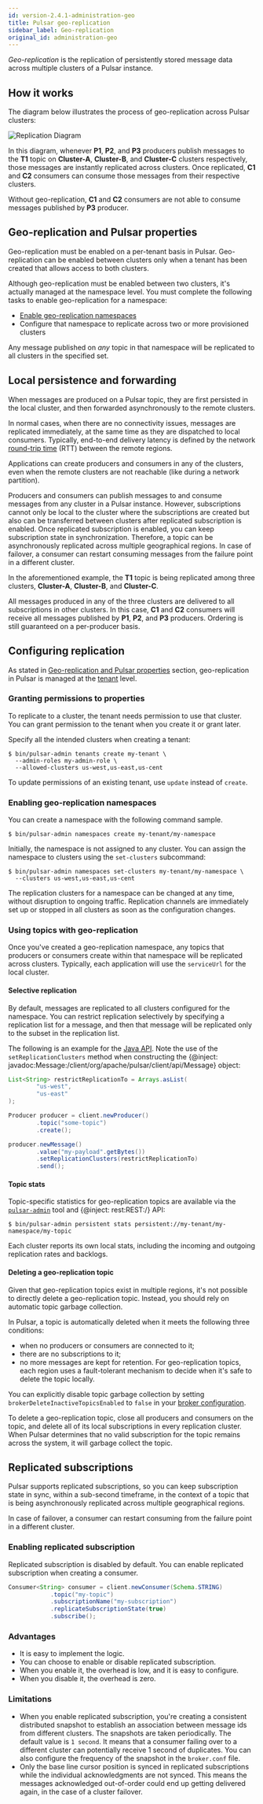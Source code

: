 ```yaml
---
id: version-2.4.1-administration-geo
title: Pulsar geo-replication
sidebar_label: Geo-replication
original_id: administration-geo
---
```


*Geo-replication* is the replication of persistently stored message data across multiple clusters of a Pulsar instance.

## How it works

The diagram below illustrates the process of geo-replication across Pulsar clusters:

![Replication Diagram](assets/geo-replication.png)

In this diagram, whenever **P1**, **P2**, and **P3** producers publish messages to the **T1** topic on **Cluster-A**, **Cluster-B**, and **Cluster-C** clusters respectively, those messages are instantly replicated across clusters. Once replicated, **C1** and **C2** consumers can consume those messages from their respective clusters.

Without geo-replication, **C1** and **C2** consumers are not able to consume messages published by **P3** producer.

## Geo-replication and Pulsar properties

Geo-replication must be enabled on a per-tenant basis in Pulsar. Geo-replication can be enabled between clusters only when a tenant has been created that allows access to both clusters.

Although geo-replication must be enabled between two clusters, it's actually managed at the namespace level. You must complete the following tasks to enable geo-replication for a namespace:

* [Enable geo-replication namespaces](#enabling-geo-replication-namespaces)
* Configure that namespace to replicate across two or more provisioned clusters

Any message published on *any* topic in that namespace will be replicated to all clusters in the specified set.

## Local persistence and forwarding

When messages are produced on a Pulsar topic, they are first persisted in the local cluster, and then forwarded asynchronously to the remote clusters.

In normal cases, when there are no connectivity issues, messages are replicated immediately, at the same time as they are dispatched to local consumers. Typically, end-to-end delivery latency is defined by the network [round-trip time](https://en.wikipedia.org/wiki/Round-trip_delay_time) (RTT) between the remote regions.

Applications can create producers and consumers in any of the clusters, even when the remote clusters are not reachable (like during a network partition).

Producers and consumers can publish messages to and consume messages from any cluster in a Pulsar instance. However, subscriptions cannot only be local to the cluster where the subscriptions are created but also can be transferred between clusters after replicated subscription is enabled. Once replicated subscription is enabled, you can keep subscription state in synchronization. Therefore, a topic can be asynchronously replicated across multiple geographical regions. In case of failover, a consumer can restart consuming messages from the failure point in a different cluster.

In the aforementioned example, the **T1** topic is being replicated among three clusters, **Cluster-A**, **Cluster-B**, and **Cluster-C**.

All messages produced in any of the three clusters are delivered to all subscriptions in other clusters. In this case, **C1** and **C2** consumers will receive all messages published by **P1**, **P2**, and **P3** producers. Ordering is still guaranteed on a per-producer basis.

## Configuring replication

As stated in [Geo-replication and Pulsar properties](#geo-replication-and-pulsar-properties) section, geo-replication in Pulsar is managed at the [tenant](reference-terminology.md#tenant) level.

### Granting permissions to properties

To replicate to a cluster, the tenant needs permission to use that cluster. You can grant permission to the tenant when you create it or grant later.

Specify all the intended clusters when creating a tenant:

```shell
$ bin/pulsar-admin tenants create my-tenant \
  --admin-roles my-admin-role \
  --allowed-clusters us-west,us-east,us-cent
```

To update permissions of an existing tenant, use `update` instead of `create`.

### Enabling geo-replication namespaces

You can create a namespace with the following command sample.

```shell
$ bin/pulsar-admin namespaces create my-tenant/my-namespace
```

Initially, the namespace is not assigned to any cluster. You can assign the namespace to clusters using the `set-clusters` subcommand:

```shell
$ bin/pulsar-admin namespaces set-clusters my-tenant/my-namespace \
  --clusters us-west,us-east,us-cent
```

The replication clusters for a namespace can be changed at any time, without disruption to ongoing traffic. Replication channels are immediately set up or stopped in all clusters as soon as the configuration changes.

### Using topics with geo-replication

Once you've created a geo-replication namespace, any topics that producers or consumers create within that namespace will be replicated across clusters. Typically, each application will use the `serviceUrl` for the local cluster.

#### Selective replication

By default, messages are replicated to all clusters configured for the namespace. You can restrict replication selectively by specifying a replication list for a message, and then that message will be replicated only to the subset in the replication list.

The following is an example for the [Java API](client-libraries-java.md). Note the use of the `setReplicationClusters` method when constructing the {@inject: javadoc:Message:/client/org/apache/pulsar/client/api/Message} object:

```java
List<String> restrictReplicationTo = Arrays.asList(
        "us-west",
        "us-east"
);

Producer producer = client.newProducer()
        .topic("some-topic")
        .create();

producer.newMessage()
        .value("my-payload".getBytes())
        .setReplicationClusters(restrictReplicationTo)
        .send();
```

#### Topic stats

Topic-specific statistics for geo-replication topics are available via the [`pulsar-admin`](reference-pulsar-admin.md) tool and {@inject: rest:REST:/} API:

```shell
$ bin/pulsar-admin persistent stats persistent://my-tenant/my-namespace/my-topic
```

Each cluster reports its own local stats, including the incoming and outgoing replication rates and backlogs.

#### Deleting a geo-replication topic

Given that geo-replication topics exist in multiple regions, it's not possible to directly delete a geo-replication topic. Instead, you should rely on automatic topic garbage collection.

In Pulsar, a topic is automatically deleted when it meets the following three conditions:
- when no producers or consumers are connected to it;
- there are no subscriptions to it;
- no more messages are kept for retention. 
For geo-replication topics, each region uses a fault-tolerant mechanism to decide when it's safe to delete the topic locally.

You can explicitly disable topic garbage collection by setting `brokerDeleteInactiveTopicsEnabled` to `false` in your [broker configuration](reference-configuration.md#broker).

To delete a geo-replication topic, close all producers and consumers on the topic, and delete all of its local subscriptions in every replication cluster. When Pulsar determines that no valid subscription for the topic remains across the system, it will garbage collect the topic.

## Replicated subscriptions

Pulsar supports replicated subscriptions, so you can keep subscription state in sync, within a sub-second timeframe, in the context of a topic that is being asynchronously replicated across multiple geographical regions.

In case of failover, a consumer can restart consuming from the failure point in a different cluster. 

### Enabling replicated subscription

Replicated subscription is disabled by default. You can enable replicated subscription when creating a consumer. 

```java
Consumer<String> consumer = client.newConsumer(Schema.STRING)
            .topic("my-topic")
            .subscriptionName("my-subscription")
            .replicateSubscriptionState(true)
            .subscribe();
```

### Advantages

 * It is easy to implement the logic. 
 * You can choose to enable or disable replicated subscription.
 * When you enable it, the overhead is low, and it is easy to configure. 
 * When you disable it, the overhead is zero.

### Limitations

* When you enable replicated subscription, you're creating a consistent distributed snapshot to establish an association between message ids from different clusters. The snapshots are taken periodically. The default value is `1 second`. It means that a consumer failing over to a different cluster can potentially receive 1 second of duplicates. You can also configure the frequency of the snapshot in the `broker.conf` file.
* Only the base line cursor position is synced in replicated subscriptions while the individual acknowledgments are not synced. This means the messages acknowledged out-of-order could end up getting delivered again, in the case of a cluster failover.